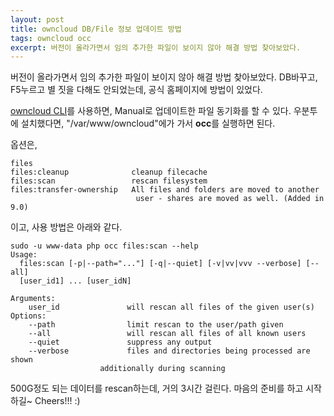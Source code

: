```yaml
--- 
layout: post  
title: owncloud DB/File 정보 업데이트 방법  
tags: owncloud occ  
excerpt: 버전이 올라가면서 임의 추가한 파일이 보이지 않아 해결 방법 찾아보았다.        
---  
```

  
버전이 올라가면서 임의 추가한 파일이 보이지 않아 해결 방법 찾아보았다. DB바꾸고, F5누르고 별 짓을 다해도 안되었는데, 공식 홈페이지에 방법이 있었다.  
  
[owncloud CLI](https://doc.owncloud.org/server/9.0/admin_manual/configuration_server/occ_command.html#file-operations)를 사용하면, Manual로 업데이트한 파일 동기화를 할 수 있다. 우분투에 설치했다면, "/var/www/owncloud"에가 가서 **occ**를 실행하면 된다.  
  
옵션은,  

	files
	files:cleanup              cleanup filecache
	files:scan                 rescan filesystem
	files:transfer-ownership   All files and folders are moved to another
								user - shares are moved as well. (Added in 9.0)
  
이고, 사용 방법은 아래와 같다.  

	sudo -u www-data php occ files:scan --help
	Usage:
	  files:scan [-p|--path="..."] [-q|--quiet] [-v|vv|vvv --verbose] [--all]
	  [user_id1] ... [user_idN]
	
	Arguments:
		user_id               will rescan all files of the given user(s)
	Options:
		--path                limit rescan to the user/path given
		--all                 will rescan all files of all known users
		--quiet               suppress any output
		--verbose             files and directories being processed are shown
                        additionally during scanning  
                        
500G정도 되는 데이터를 rescan하는데, 거의 3시간 걸린다. 마음의 준비를 하고 시작하길~ Cheers!!! :)  

